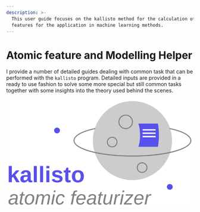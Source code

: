 ```yaml
---
description: >-
  This user guide focuses on the kallisto method for the calculation of atomic
  features for the application in machine learning methods.
---
```


# Atomic feature and Modelling Helper

I provide a number of detailed guides dealing with common task that can be performed with the `kallisto` program. Detailed inputs are provided in a ready to use fashion to solve some more special but still common tasks together with some insights into the theory used behind the scenes.

![](.gitbook/assets/logo.svg)




